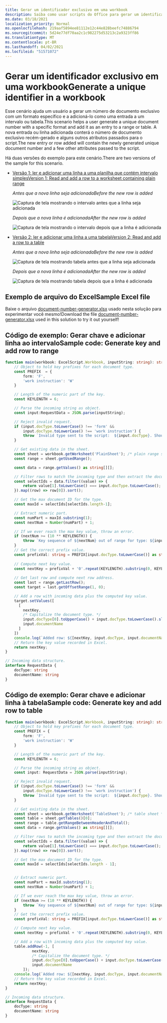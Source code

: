 ```yaml
---
title: Gerar um identificador exclusivo em uma workbook
description: Saiba como usar scripts do Office para gerar um identificador exclusivo e adicionar uma linha a uma tabela e intervalo.
ms.date: 03/18/2021
localization_priority: Normal
ms.openlocfilehash: 219aaf5894ee81112e12c44e828beefc74886794
ms.sourcegitcommit: 5d24e77df70aa2c1c982275d53213c2a9323ff86
ms.translationtype: MT
ms.contentlocale: pt-BR
ms.lasthandoff: 04/02/2021
ms.locfileid: "51571072"
---
```

# <a name="generate-a-unique-identifier-in-a-workbook"></a><span data-ttu-id="f46b6-103">Gerar um identificador exclusivo em uma workbook</span><span class="sxs-lookup"><span data-stu-id="f46b6-103">Generate a unique identifier in a workbook</span></span>

<span data-ttu-id="f46b6-104">Esse cenário ajuda um usuário a gerar um número de documento exclusivo com um formato específico e a adicioná-lo como uma entrada a um intervalo ou tabela.</span><span class="sxs-lookup"><span data-stu-id="f46b6-104">This scenario helps a user generate a unique document number with a specific format and add it as an entry to a range or table.</span></span> <span data-ttu-id="f46b6-105">A nova entrada ou linha adicionada conterá o número de documento exclusivo recém-gerado e alguns outros atributos passados para o script.</span><span class="sxs-lookup"><span data-stu-id="f46b6-105">The new entry or row added will contain the newly generated unique document number and a few other attributes passed to the script.</span></span>

<span data-ttu-id="f46b6-106">Há duas versões do exemplo para este cenário.</span><span class="sxs-lookup"><span data-stu-id="f46b6-106">There are two versions of the sample for this scenario.</span></span>

* [<span data-ttu-id="f46b6-107">Versão 1: ler e adicionar uma linha a uma planilha que contém intervalo simples</span><span class="sxs-lookup"><span data-stu-id="f46b6-107">Version 1: Read and add a row to a worksheet containing plain range</span></span>](#sample-code-generate-key-and-add-row-to-range)

    <span data-ttu-id="f46b6-108">_Antes que a nova linha seja adicionada_</span><span class="sxs-lookup"><span data-stu-id="f46b6-108">_Before the new row is added_</span></span>

    ![Captura de tela mostrando o intervalo antes que a linha seja adicionada](../../images/document-number-generator-range-before.png)

    <span data-ttu-id="f46b6-110">_Depois que a nova linha é adicionada_</span><span class="sxs-lookup"><span data-stu-id="f46b6-110">_After the new row is added_</span></span>

    ![Captura de tela mostrando o intervalo depois que a linha é adicionada](../../images/document-number-generator-range-after.png)

* [<span data-ttu-id="f46b6-112">Versão 2: ler e adicionar uma linha a uma tabela</span><span class="sxs-lookup"><span data-stu-id="f46b6-112">Version 2: Read and add a row to a table</span></span>](#sample-code-generate-key-and-add-row-to-table)

    <span data-ttu-id="f46b6-113">_Antes que a nova linha seja adicionada_</span><span class="sxs-lookup"><span data-stu-id="f46b6-113">_Before the new row is added_</span></span>

    ![Captura de tela mostrando tabela antes que a linha seja adicionada](../../images/document-number-generator-table-before.png)

    <span data-ttu-id="f46b6-115">_Depois que a nova linha é adicionada_</span><span class="sxs-lookup"><span data-stu-id="f46b6-115">_After the new row is added_</span></span>

    ![Captura de tela mostrando tabela depois que a linha é adicionada](../../images/document-number-generator-table-after.png)

## <a name="sample-excel-file"></a><span data-ttu-id="f46b6-117">Exemplo de arquivo do Excel</span><span class="sxs-lookup"><span data-stu-id="f46b6-117">Sample Excel file</span></span>

<span data-ttu-id="f46b6-118">Baixe o arquivo <a href="document-number-generator.xlsx">document-number-generator.xlsx</a> usado nesta solução para experimentar você mesmo!</span><span class="sxs-lookup"><span data-stu-id="f46b6-118">Download the file <a href="document-number-generator.xlsx">document-number-generator.xlsx</a> used in this solution to try it out yourself!</span></span>

## <a name="sample-code-generate-key-and-add-row-to-range"></a><span data-ttu-id="f46b6-119">Código de exemplo: Gerar chave e adicionar linha ao intervalo</span><span class="sxs-lookup"><span data-stu-id="f46b6-119">Sample code: Generate key and add row to range</span></span>

```TypeScript
function main(workbook: ExcelScript.Workbook, inputString: string): string {
    // Object to hold key prefixes for each document type.
    const PREFIX  = {
        form: 'F',
        'work instruction': 'W'
    }

    // Length of the numeric part of the key.
    const KEYLENGTH = 6;

    // Parse the incoming string as object.
    const input:RequestData = JSON.parse(inputString);

    // Reject invalid request.
    if (input.docType.toLowerCase() !== 'form' && 
        input.docType.toLowerCase() !== 'work instruction') {
        throw `Invalid type sent to the script:  ${input.docType}. Should be one of the following: ${Object.keys(PREFIX)}`
    }

    // Get existing data in the sheet.
    const sheet = workbook.getWorksheet('PlainSheet'); /* plain range sheet */
    const range = sheet.getUsedRange();

    const data = range.getValues() as string[][];

    // Filter rows to match the incoming type and then extract the document number column (index 0) and then sort it. 
    const selectIds = data.filter((value) => {
        return value[1].toLowerCase() === input.docType.toLowerCase();
    }).map((row) => row[0]).sort();

    // Get the max document ID for the type.
    const maxId = selectIds[selectIds.length-1];

    // Extract numeric part.
    const numPart = maxId.substring(1);
    const nextNum = Number(numPart) + 1;

    // If we ever reach the max key value, throw an error.
    if (nextNum >= (10 ** KEYLENGTH)) {
        throw `Key sequence of ${nextNum} out of range for type: ${input.docType}.`
    }
    // Get the correct prefix value.
    const prefixVal: string = PREFIX[input.docType.toLowerCase()] as string;
    
    // Compute next key value.
    const nextKey = prefixVal + '0'.repeat(KEYLENGTH).substring(0, KEYLENGTH - String(nextNum).length) + String(nextNum);
    
    // Get last row and compute next row address.
    const last = range.getLastRow();
    const target = last.getOffsetRange(1, 0);

    // Add a row with incoming data plus the computed key value.
    target.setValues([
      [
        nextKey, 
        /* Capitalize the document type. */
        input.docType[0].toUpperCase() + input.docType.toLowerCase().slice(1),
        input.documentName
      ]
    ])
    console.log(`Added row: ${[nextKey, input.docType, input.documentName]}`)
    // Return the key value recorded in Excel.
    return nextKey;
}

// Incoming data structure.
interface RequestData {
    docType: string
    documentName: string
}
```

## <a name="sample-code-generate-key-and-add-row-to-table"></a><span data-ttu-id="f46b6-120">Código de exemplo: Gerar chave e adicionar linha à tabela</span><span class="sxs-lookup"><span data-stu-id="f46b6-120">Sample code: Generate key and add row to table</span></span>

```TypeScript
function main(workbook: ExcelScript.Workbook, inputString: string): string {
    // Object to hold key prefixes for each document type.
    const PREFIX = {
        form: 'F',
        'work instruction': 'W'
    }

    // Length of the numeric part of the key.
    const KEYLENGTH = 6;

    // Parse the incoming string as object.
    const input: RequestData = JSON.parse(inputString);

    // Reject invalid request.
    if (input.docType.toLowerCase() !== 'form' &&
        input.docType.toLowerCase() !== 'work instruction') {
        throw `Invalid type sent to the script:  ${input.docType}. Should be one of the following: ${Object.keys(PREFIX)}`
    }

    // Get existing data in the sheet.
    const sheet = workbook.getWorksheet('TableSheet'); /* table sheet */
    const table = sheet.getTables()[0];
    const range = table.getRangeBetweenHeaderAndTotal();
    const data = range.getValues() as string[][];

    // Filter rows to match the incoming type and then extract the document number column (index 0) and then sort it.
    const selectIds = data.filter((value) => {
        return value[1].toLowerCase() === input.docType.toLowerCase();
    }).map((row) => row[0]).sort();

    // Get the max document ID for the type.
    const maxId = selectIds[selectIds.length - 1];


    // Extract numeric part.
    const numPart = maxId.substring(1);
    const nextNum = Number(numPart) + 1;

    // If we ever reach the max key value, throw an error.
    if (nextNum >= (10 ** KEYLENGTH)) {
        throw `Key sequence of ${nextNum} out of range for type: ${input.docType}.`
    }
    // Get the correct prefix value.
    const prefixVal: string = PREFIX[input.docType.toLowerCase()] as string;

    // Compute next key value.
    const nextKey = prefixVal + '0'.repeat(KEYLENGTH).substring(0, KEYLENGTH - String(nextNum).length) + String(nextNum);

    // Add a row with incoming data plus the computed key value.
    table.addRow(-1, [
            nextKey,
            /* Capitalize the document type. */
            input.docType[0].toUpperCase() + input.docType.toLowerCase().slice(1),
            input.documentName
        ]);
    console.log(`Added row: ${[nextKey, input.docType, input.documentName]}`)
    // Return the key value recorded in Excel.
    return nextKey;
}

// Incoming data structure.
interface RequestData {
    docType: string
    documentName: string
}
```
